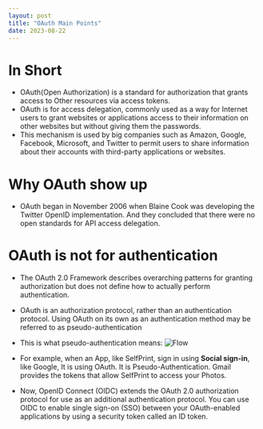```yaml
---
layout: post
title: "OAuth Main Points"
date: 2023-08-22
---
```


# In Short

- OAuth(Open Authorization) is a standard for authorization that grants access to Other resources via access tokens.
- OAuth is for access delegation, commonly used as a way for Internet users to grant websites or applications access to their information on other websites but without giving them the passwords.
- This mechanism is used by big companies such as Amazon, Google, Facebook, Microsoft, and Twitter to permit users to share information about their accounts with third-party applications or websites.

# Why OAuth show up

- OAuth began in November 2006 when Blaine Cook was developing the Twitter OpenID implementation. And they concluded that there were no open standards for API access delegation.

# OAuth is not for authentication

- The OAuth 2.0 Framework describes overarching patterns for granting authorization but does not define how to actually perform authentication.
- OAuth is an authorization protocol, rather than an authentication protocol. Using OAuth on its own as an authentication method may be referred to as pseudo-authentication
- This is what pseudo-authentication means:
  ![Flow](/blogs/assets/img/OpenIDvs.Pseudo-AuthenticationusingOAuth.png)

- For example, when an App, like SelfPrint, sign in using **Social sign-in**, like Google, It is using OAuth. It is Pseudo-Authentication. Gmail provides the tokens that allow SelfPrint to access your Photos.

- Now, OpenID Connect (OIDC) extends the OAuth 2.0 authorization protocol for use as an additional authentication protocol. You can use OIDC to enable single sign-on (SSO) between your OAuth-enabled applications by using a security token called an ID token.
